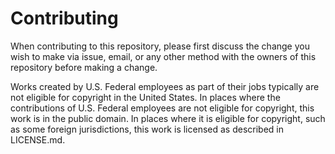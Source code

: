 # Contributing

When contributing to this repository, please first discuss the change you wish to make via issue,
email, or any other method with the owners of this repository before making a change. 

Works created by U.S. Federal employees as part of their jobs typically are not eligible for copyright in the United States. In places where the contributions of U.S. Federal employees are not eligible for copyright, this work is in the public domain. In places where it is eligible for copyright, such as some foreign jurisdictions, this work is licensed as described in LICENSE.md.
